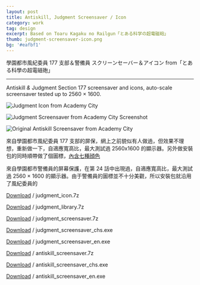 ```yaml
---
layout: post
title: Antiskill, Judgment Screensaver / Icon
category: work
tag: design
excerpt: Based on Toaru Kagaku no Railgun「とある科学の超電磁砲」
thumb: judgment-screensaver-icon.png
bg: '#eafbf1'
---
```


<div class=txt>
<p lang="zh">學園都市風紀委員 177 支部＆警備員 スクリーンセーバー＆アイコン from「とある科學の超電磁砲」</p>

<hr data-placeholder="English">

<p>Antiskill <i>&amp;</i> Judgment Section 177 screensaver and icons, auto-scale screensaver tested up to 2560 &times; 1600.</p>
</div>

<p><img src="{{ site.file }}/judgment-screensaver-icon-from-academy-city-00.png" alt="Judgment Icon from Academy City" class="no-border"></p>

<p><img src="{{ site.file }}/judgment-screensaver-icon-from-academy-city-02.png" alt="Judgment Screensaver from Academy City Screenshot"></p>

<p><img src="{{ site.file }}/antiskill-screensaver-from-academy-city-02.jpg" alt="Original Antiskill Screensaver from Academy City"></p>

<div class=txt>
<p lang="zh">來自學園都市風紀委員 177 支部的屏保，網上之前貌似有人做過，但效果不理想，重新做一下，自適應寬高比，最大測試過 2560x1600 的顯示器。另外做安裝包的同時順帶做了個圖標，<a href="{{ site.file }}/judgment-screensaver-icon-from-academy-city-01.png">內含七種顔色</a></p>

<p lang="zh">來自學園都市警備員的屏幕保護，在第 24 話中出現過，自適應寬高比，最大測試過 2560 &times; 1600 的顯示器。由于警備員的圖標並不十分美觀，所以安裝包就沿用了風紀委員的</p>

<p class=download><a href="{{ site.file }}/download/judgment_icon.7z">Download</a> / judgment_icon.7z</p>
<p class=download><a href="{{ site.file }}/download/judgment_library.7z">Download</a> / judgment_library.7z</p>
<p class=download><a href="{{ site.file }}/download/judgment_screensaver.7z">Download</a> / judgment_screensaver.7z</p>
<p class=download><a href="{{ site.file }}/download/judgment_screensaver_chs.exe">Download</a> / judgment_screensaver_chs.exe</p>
<p class=download><a href="{{ site.file }}/download/judgment_screensaver_en.exe">Download</a> / judgment_screensaver_en.exe</p>
<p class=download><a href="{{ site.file }}/download/antiskill_screensaver.7z">Download</a> / antiskill_screensaver.7z</p>
<p class=download><a href="{{ site.file }}/download/antiskill_screensaver_chs.exe">Download</a> / antiskill_screensaver_chs.exe</p>
<p class=download><a href="{{ site.file }}/download/antiskill_screensaver_en.exe">Download</a> / antiskill_screensaver_en.exe</p>
</div>